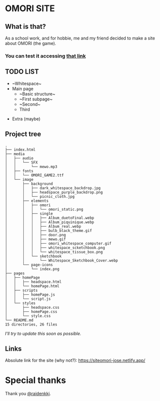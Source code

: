 # OMORI SITE

## What is that?
As a school work, and for hobbie, me and my friend decided to make a site about OMORI (the game).
### You can test it accessing [that link](https://siteomori-jose.netlify.app/)


## TODO LIST
* ~Whitespace~
* Main page
    * ~Basic structure~
    * ~First subpage~
    * ~Second~
    * Third
<!-- * Blackspace
    * Basic structure of the page
    * One or two doors and its memories -->
* Extra (maybe)


## Project tree
```
.
├── index.html
├── media
│   ├── audio
│   │   └── SFX
│   │       └── mewo.mp3
│   ├── fonts
│   │   └── OMORI_GAME2.ttf
│   └── image
│       ├── background
│       │   ├── dark_whitespace_backdrop.jpg
│       │   ├── headspace_purple_backdrop.png
│       │   └── picnic_cloth.jpg
│       ├── elements
│       │   ├── omori
│       │   │   └── omori_static.png
│       │   ├── single
│       │   │   ├── Album_duetoFinal.webp
│       │   │   ├── Album_piquinique.webp
│       │   │   ├── Album_real.webp
│       │   │   ├── bulb_black_theme.gif
│       │   │   ├── door.png
│       │   │   ├── mewo.gif
│       │   │   ├── omori_whitespace_computer.gif
│       │   │   ├── whitespace_scketchbook.png
│       │   │   └── whitespace_tissue_box.png
│       │   └── sketchbook
│       │       └── Whitespace_Sketchbook_Cover.webp
│       └── page-icons
│           └── index.png
├── pages
│   ├── homePage
│   │   ├── headspace.html
│   │   └── homePage.html
│   ├── scripts
│   │   ├── homePage.js
│   │   └── script.js
│   └── styles
│       ├── headspace.css
│       ├── homePage.css
│       └── style.css
└── README.md
15 directories, 26 files
```
*I'll try to update this soon as possible.*



## Links
Absolute link for the site (why not?): https://siteomori-jose.netlify.app/

# Special thanks
Thank you [@raidenkkj](https://github.com/raidenkkj).
